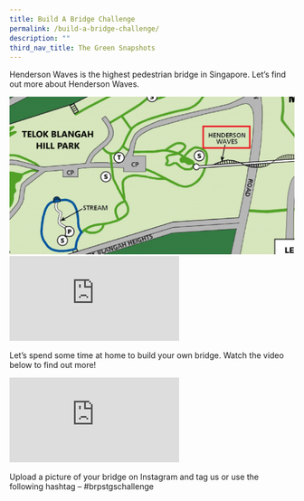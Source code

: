 ```yaml
---
title: Build A Bridge Challenge
permalink: /build-a-bridge-challenge/
description: ""
third_nav_title: The Green Snapshots
---
```

<p>Henderson Waves is the highest pedestrian bridge in Singapore. Let’s find out more about Henderson Waves.</p>
<img src="/images/Map-of-Henderson-Waves-1024x567.png"><br>
<div><iframe title="YouTube video player" src="https://www.youtube.com/embed/VGT-LtYXUX0" name="fitvid0" frameborder="0" allowfullscreen="allowfullscreen" data-mce-fragment="1"></iframe></div>
<p>Let&rsquo;s spend some time at home to build your own bridge. Watch the video below to find out more!</p>
<div><iframe title="YouTube video player" src="https://www.youtube.com/embed/abDc9eNgvq0" name="fitvid1" frameborder="0" allowfullscreen="allowfullscreen" data-mce-fragment="1"></iframe></div>
<p>Upload a picture of your bridge on Instagram and tag us or use the following hashtag &ndash; #brpstgschallenge</p>